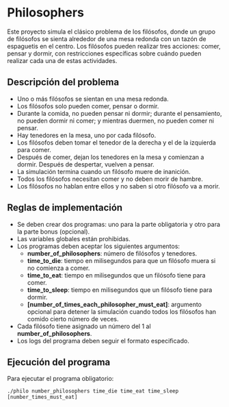 # Philosophers

Este proyecto simula el clásico problema de los filósofos, donde un grupo de filósofos se sienta alrededor de una mesa redonda con un tazón de espaguetis en el centro. Los filósofos pueden realizar tres acciones: comer, pensar y dormir, con restricciones específicas sobre cuándo pueden realizar cada una de estas actividades.

## Descripción del problema

- Uno o más filósofos se sientan en una mesa redonda.
- Los filósofos solo pueden comer, pensar o dormir.
- Durante la comida, no pueden pensar ni dormir; durante el pensamiento, no pueden dormir ni comer; y mientras duermen, no pueden comer ni pensar.
- Hay tenedores en la mesa, uno por cada filósofo.
- Los filósofos deben tomar el tenedor de la derecha y el de la izquierda para comer.
- Después de comer, dejan los tenedores en la mesa y comienzan a dormir. Después de despertar, vuelven a pensar.
- La simulación termina cuando un filósofo muere de inanición.
- Todos los filósofos necesitan comer y no deben morir de hambre.
- Los filósofos no hablan entre ellos y no saben si otro filósofo va a morir.

## Reglas de implementación

- Se deben crear dos programas: uno para la parte obligatoria y otro para la parte bonus (opcional).
- Las variables globales están prohibidas.
- Los programas deben aceptar los siguientes argumentos:
  - **number_of_philosophers**: número de filósofos y tenedores.
  - **time_to_die**: tiempo en milisegundos para que un filósofo muera si no comienza a comer.
  - **time_to_eat**: tiempo en milisegundos que un filósofo tiene para comer.
  - **time_to_sleep**: tiempo en milisegundos que un filósofo tiene para dormir.
  - **[number_of_times_each_philosopher_must_eat]**: argumento opcional para detener la simulación cuando todos los filósofos han comido cierto número de veces.
- Cada filósofo tiene asignado un número del 1 al **number_of_philosophers**.
- Los logs del programa deben seguir el formato especificado.

## Ejecución del programa

Para ejecutar el programa obligatorio:

    ./philo number_philosophers time_die time_eat time_sleep [number_times_must_eat]
